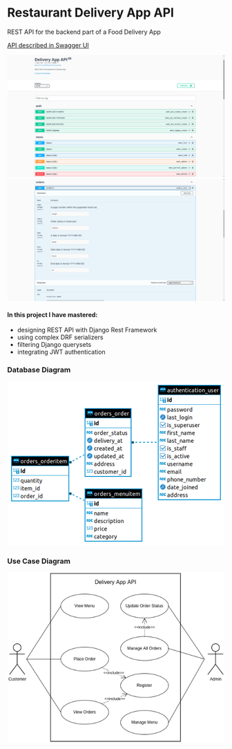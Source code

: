 # Restaurant Delivery App API

REST API for the backend part of a Food Delivery App

[API described in Swagger UI](https://delivery-app-drf.herokuapp.com/docs/)

![screenshot](https://github.com/uliana-dzyoba/delivery-app-rest-api/blob/main/screen.png?raw=true)
![screenshot](https://github.com/uliana-dzyoba/delivery-app-rest-api/blob/main/screen2.png?raw=true)

#### In this project I have mastered:
* designing REST API with Django Rest Framework
* using complex DRF serializers
* filtering Django querysets
* integrating JWT authentication

### Database Diagram
![er](https://github.com/uliana-dzyoba/delivery-app-rest-api/blob/main/deliveryapp%20-%20public%20-%20orders_order.png?raw=true)

### Use Case Diagram
![usecases](https://github.com/uliana-dzyoba/delivery-app-rest-api/blob/main/use%20case.drawio.png?raw=true)
